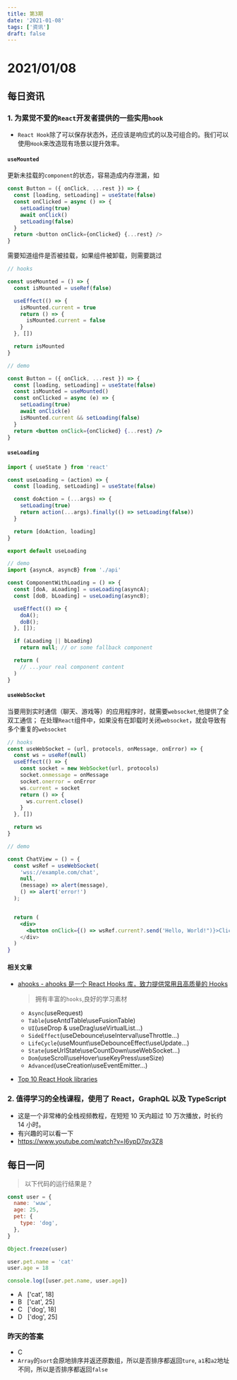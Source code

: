 ```yaml
---
title: 第3期
date: '2021-01-08'
tags: ['资讯']
draft: false
---
```


<TOCInline toc={props.toc} asDisclosure toHeading={3} />

# 2021/01/08

## 每日资讯

### 1. 为累觉不爱的`React`开发者提供的一些实用`hook`

- `React Hook`除了可以保存状态外，还应该是响应式的以及可组合的。我们可以使用`Hook`来改造现有场景以提升效率。

#### `useMounted`

更新未挂载的`component`的状态，容易造成内存泄漏，如

```js
const Button = ({ onClick, ...rest }) => {
  const [loading, setLoading] = useState(false)
  const onClicked = async () => {
    setLoading(true)
    await onClick()
    setLoading(false)
  }
  return <button onClick={onClicked} {...rest} />
}
```

需要知道组件是否被挂载，如果组件被卸载，则需要跳过

```jsx
// hooks

const useMounted = () => {
  const isMounted = useRef(false)

  useEffect(() => {
    isMounted.current = true
    return () => {
      isMounted.current = false
    }
  }, [])

  return isMounted
}
```

```jsx
// demo

const Button = ({ onClick, ...rest }) => {
  const [loading, setLoading] = useState(false)
  const isMounted = useMounted()
  const onClicked = async (e) => {
    setLoading(true)
    await onClick(e)
    isMounted.current && setLoading(false)
  }
  return <button onClick={onClicked} {...rest} />
}
```

#### `useLoading`

```jsx
import { useState } from 'react'

const useLoading = (action) => {
  const [loading, setLoading] = useState(false)

  const doAction = (...args) => {
    setLoading(true)
    return action(...args).finally(() => setLoading(false))
  }

  return [doAction, loading]
}

export default useLoading
```

```jsx
// demo
import {asyncA, asyncB} from './api'

const ComponentWithLoading = () => {
  const [doA, aLoading] = useLoading(asyncA);
  const [doB, bLoading] = useLoading(asyncB);

  useEffect(() => {
    doA();
    doB();
  }, []);

  if (aLoading || bLoading)
    return null; // or some fallback component

  return (
    // ...your real component content
  )
}
```

#### `useWebSocket`

当要用到实时通信（聊天、游戏等）的应用程序时，就需要`websocket`,他提供了全双工通信； 在处理`React`组件中，如果没有在卸载时关闭`websocket`，就会导致有多个重复的`websocket`

```jsx
// hooks
const useWebSocket = (url, protocols, onMessage, onError) => {
  const ws = useRef(null)
  useEffect(() => {
    const socket = new WebSocket(url, protocols)
    socket.onmessage = onMessage
    socket.onerror = onError
    ws.current = socket
    return () => {
      ws.current.close()
    }
  }, [])

  return ws
}
```

```jsx
// demo

const ChatView = () = {
  const wsRef = useWebSocket(
    'wss://example.com/chat',
    null,
    (message) => alert(message),
    () => alert('error!')
  );


  return (
    <div>
      <button onClick={() => wsRef.current?.send('Hello, World!")}>Click Me!</button>
    </div>
  )
}
```

#### 相关文章

- [ahooks - ahooks 是一个 React Hooks 库，致力提供常用且高质量的 Hooks](https://ahooks.js.org/zh-CN/docs/getting-started)

  > 拥有丰富的`hooks`,良好的学习素材

  - `Async`(useRequest)
  - `Table`(useAntdTable\useFusionTable)
  - `UI`(useDrop & useDrag\useVirtualList...)
  - `SideEffect`(useDebounce\useInterval\useThrottle...)
  - `LifeCycle`(useMount\useDebounceEffect\useUpdate...)
  - `State`(useUrlState\useCountDown\useWebSocket...)
  - `Dom`(useScroll\useHover\useKeyPress\useSize)
  - `Advanced`(useCreation\useEventEmitter...)

- [Top 10 React Hook libraries ](https://dev.to/bornfightcompany/top-10-react-hook-libraries-4065)

### 2. 值得学习的全栈课程，使用了 React，GraphQL 以及 TypeScript

- 这是一个非常棒的全栈视频教程，在短短 10 天内超过 10 万次播放，时长约 14 小时。
- 有兴趣的可以看一下
- https://www.youtube.com/watch?v=I6ypD7qv3Z8

## 每日一问

> 以下代码的运行结果是？

```js
const user = {
  name: 'wuw',
  age: 25,
  pet: {
    type: 'dog',
  },
}

Object.freeze(user)

user.pet.name = 'cat'
user.age = 18

console.log([user.pet.name, user.age])
```

- A &nbsp;&nbsp;['cat', 18]
- B &nbsp;&nbsp;['cat', 25]
- C &nbsp;&nbsp;['dog', 18]
- D &nbsp;&nbsp;['dog', 25]

### 昨天的答案

- C
- `Array`的`sort`会原地排序并返还原数组，所以是否排序都返回`ture`, `a1`和`a2`地址不同，所以是否排序都返回`false`

